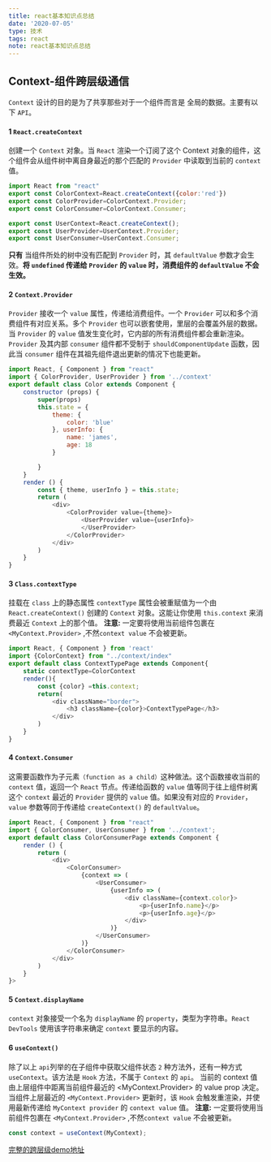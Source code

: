 ```yaml
---
title: react基本知识点总结
date: '2020-07-05'
type: 技术
tags: react
note: react基本知识点总结
---
```


## Context-组件跨层级通信
`Context` 设计的目的是为了共享那些对于一个组件而言是 全局的数据。主要有以下 `API`。

#### 1 `React.createContext`
创建一个 `Context` 对象。当 `React` 渲染一个订阅了这个 Context 对象的组件，这个组件会从组件树中离自身最近的那个匹配的 `Provider` 中读取到当前的 `context` 值。
```jsx
import React from "react"
export const ColorContext=React.createContext({color:'red'}) 
export const ColorProvider=ColorContext.Provider;
export const ColorConsumer=ColorContext.Consumer;

export const UserContext=React.createContext();
export const UserProvider=UserContext.Provider;
export const UserConsumer=UserContext.Consumer; 
```
**只有** 当组件所处的树中没有匹配到 `Provider` 时，其 `defaultValue` 参数才会生效。**将 `undefined` 传递给 `Provider` 的 `value` 时，消费组件的 `defaultValue` 不会生效。**
#### 2 `Context.Provider`
`Provider` 接收一个 `value` 属性，传递给消费组件。一个 `Provider` 可以和多个消费组件有对应关系。多个 `Provider` 也可以嵌套使用，里层的会覆盖外层的数据。
当 `Provider` 的 `value` 值发生变化时，它内部的所有消费组件都会重新渲染。`Provider` 及其内部 `consumer` 组件都不受制于 `shouldComponentUpdate` 函数，因此当 `consumer` 组件在其祖先组件退出更新的情况下也能更新。
```js
import React, { Component } from "react"
import { ColorProvider, UserProvider } from '../context'
export default class Color extends Component {
    constructor (props) {
        super(props)
        this.state = {
            theme: {
                color: 'blue'
            }, userInfo: {
                name: 'james',
                age: 18
            }

        }
    }
    render () {
        const { theme, userInfo } = this.state;
        return (
            <div>
                <ColorProvider value={theme}>
                    <UserProvider value={userInfo}>
                    </UserProvider>
                </ColorProvider>
            </div>
        )
    }
}
```
#### 3 `Class.contextType`
挂载在 `class` 上的静态属性 `contextType` 属性会被重赋值为一个由 `React.createContext()` 创建的 `Context` 对象。这能让你使用 `this.context` 来消费最近 `Context` 上的那个值。
**注意:** 一定要将使用当前组件包裹在 `<MyContext.Provider>` ,不然`context value` 不会被更新。
```js
import React, { Component } from 'react'
import {ColorContext} from "../context/index"
export default class ContextTypePage extends Component{
    static contextType=ColorContext
    render(){
        const {color} =this.context;
        return(
            <div className="border">
                <h3 className={color}>ContextTypePage</h3>
            </div>
        )
    }
}
```
#### 4 `Context.Consumer`
这需要函数作为子元素`（function as a child）`这种做法。这个函数接收当前的 `context` 值，返回一个 `React` 节点。传递给函数的 `value` 值等同于往上组件树离这个 `context` 最近的 `Provider` 提供的 `value` 值。如果没有对应的 `Provider`，`value` 参数等同于传递给 `createContext()` 的 `defaultValue`。
```js
import React, { Component } from "react"
import { ColorConsumer, UserConsumer } from '../context';
export default class ColorConsumerPage extends Component {
    render () {
        return (
            <div>
                <ColorConsumer>
                    {context => (
                        <UserConsumer>
                            {userInfo => (
                                <div className={context.color}>
                                    <p>{userInfo.name}</p>
                                    <p>{userInfo.age}</p>
                                </div>
                            )}
                        </UserConsumer>
                    )}
                </ColorConsumer>
            </div>
        )
    }
}>

```

#### 5 `Context.displayName`
`context` 对象接受一个名为 `displayName` 的 `property`，类型为字符串。`React DevTools` 使用该字符串来确定 `context` 要显示的内容。

#### 6 `useContext()`
除了以上 `api`列举的在子组件中获取父组件状态 `2` 种方法外，还有一种方式 `useContext`。该方法是 `Hook` 方法，不属于 `Context` 的 `api`。
当前的 context 值由上层组件中距离当前组件最近的 <MyContext.Provider> 的 value prop 决定。
当组件上层最近的 `<MyContext.Provider>` 更新时，该 `Hook` 会触发重渲染，并使用最新传递给 `MyContext provider` 的 `context value` 值。
**注意:** 一定要将使用当前组件包裹在 `<MyContext.Provider>` ,不然`context value` 不会被更新。
```js
const context = useContext(MyContext);
```

[完整的跨层级demo地址](https://github.com/tangjie-93/react/tree/master/context-demo)
